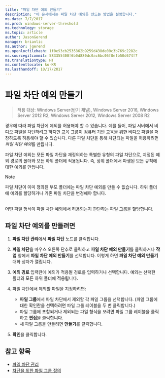 ```yaml
---
title: "파일 차단 예외 만들기"
description: "이 문서에서는 파일 차단 예외를 만드는 방법을 설명합니다."
ms.date: 7/7/2017
ms.prod: windows-server-threshold
ms.technology: storage
ms.topic: article
author: JasonGerend
manager: brianlic
ms.author: jgerend
ms.openlocfilehash: 1f0e93cb2535862b9259d438de00c3b769c2282c
ms.sourcegitcommit: 583355400f6b0d880dc0ac6bc06f0efb50d674f7
ms.translationtype: HT
ms.contentlocale: ko-KR
ms.lasthandoff: 10/17/2017
---
```

# <a name="create-a-file-screen-exception"></a>파일 차단 예외 만들기

> 적용 대상: Windows Server(반기 채널), Windows Server 2016, Windows Server 2012 R2, Windows Server 2012, Windows Server 2008 R2

경우에 따라 파일 차단에 예외를 허용해야 할 수 있습니다. 예를 들어, 파일 서버에서 비디오 파일을 차단하려고 하지만 교육 그룹이 컴퓨터 기반 교육을 위한 비디오 파일을 저장하도록 허용해야 할 수 있습니다. 다른 파일 차단을 통해 차단되는 파일을 허용하려면 *파일 차단 예외*를 만듭니다.

파일 차단 예외는 모든 파일 차단을 재정의하는 특별한 유형의 파일 차단으로, 지정된 예외 경로의 폴더와 모든 하위 폴더에 적용됩니다. 즉, 상위 폴더에서 파생된 모든 규칙에 대한 예외를 만듭니다.

> [!Note]
> 파일 차단이 이미 정의된 부모 폴더에는 파일 차단 예외를 만들 수 없습니다. 하위 폴더에 예외를 할당하거나 기존 파일 차단을 변경해야 합니다.

<br />
어떤 파일 형식이 파일 차단 예외에서 허용되는지 판단하는 파일 그룹을 할당합니다.

## <a name="to-create-a-file-screen-exception"></a>파일 차단 예외를 만들려면

1.  **파일 차단 관리**에서 **파일 차단** 노드를 클릭합니다.

2.  **파일 차단**을 마우스 오른쪽 단추로 클릭하고 **파일 차단 예외 만들기**를 클릭하거나 **작업** 창에서 **파일 차단 예외 만들기**를 선택합니다. 이렇게 하면 **파일 차단 예외 만들기** 대화 상자가 열립니다.

3.  **예외 경로** 입력란에 예외가 적용될 경로를 입력하거나 선택합니다. 예외는 선택한 폴더와 모든 하위 폴더에 적용됩니다.

4.  파일 차단에서 제외할 파일을 지정하려면:

    -   **파일 그룹**에서 파일 차단에서 제외할 각 파일 그룹을 선택합니다. (파일 그룹에 대한 확인란을 선택하려면 파일 그룹 레이블을 두 번 클릭합니다.)
    -   파일 그룹에 포함되거나 제외되는 파일 형식을 보려면 파일 그룹 레이블을 클릭하고 **편집**을 클릭합니다.
    -   새 파일 그룹을 만들려면 **만들기**를 클릭합니다.

5.  **확인**을 클릭합니다.

## <a name="see-also"></a>참고 항목

-   [파일 차단 관리](file-screening-management.md)
-   [차단을 위한 파일 그룹 정의](define-file-groups-for-screening.md)


